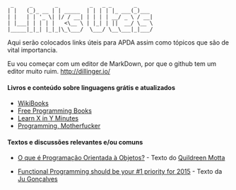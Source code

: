      _     _       _          _   _ _       _     
    | |   (_)_ __ | | _____  | | | | |_ ___(_)___ 
    | |   | | '_ \| |/ / __| | | | | __/ _ \ / __|
    | |___| | | | |   <\__ \ | |_| | ||  __/ \__ \
    |_____|_|_| |_|_|\_\___/  \___/ \__\___|_|___/
                                                  
Aqui serão colocados links úteis para APDA assim como tópicos que são de vital importancia.

Eu vou começar com um editor de MarkDown, por que o github tem um editor muito ruim. http://dillinger.io/

#### Livros e conteúdo sobre linguagens grátis e atualizados

- [WikiBooks](http://en.wikibooks.org/wiki/Subject:Computer_programming)
- [Free Programming Books](https://github.com/vhf/free-programming-books/blob/master/free-programming-books.md)
- [Learn X in Y Minutes](http://learnxinyminutes.com/)
- [Programming, Motherfucker](http://programming-motherfucker.com/)

#### Textos e discussões relevantes e/ou comuns

- [O que é Programação Orientada à
  Objetos?](https://gist.github.com/robotlolita/11252065) - Texto do
  [Quildreen Motta](https://github.com/robotlolita)

- [Functional Programming should 
  be your #1 priority for 2015](https://medium.com/@jugoncalves/functional-programming-should-be-your-1-priority-for-2015-47dd4641d6b9) - Texto da [Ju Gonçalves](https://medium.com/@jugoncalves/)
